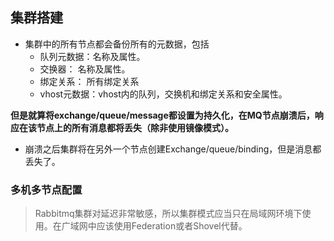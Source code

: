 ## 集群搭建

* 集群中的所有节点都会备份所有的元数据，包括
    * 队列元数据：名称及属性。
    * 交换器： 名称及属性。
    * 绑定关系： 所有绑定关系
    * vhost元数据：vhost内的队列，交换机和绑定关系和安全属性。

**但是就算将exchange/queue/message都设置为持久化，在MQ节点崩溃后，响应在该节点上的所有消息都将丢失（除非使用镜像模式）。**

* 崩溃之后集群将在另外一个节点创建Exchange/queue/binding，但是消息都丢失了。

### 多机多节点配置

> Rabbitmq集群对延迟非常敏感，所以集群模式应当只在局域网环境下使用。在广域网中应该使用Federation或者Shovel代替。

